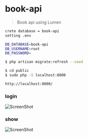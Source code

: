 # book-api
> Book api using Lumen

```sh
crete database = book-api
setting .env

DB_DATABASE=book-api
DB_USERNAME=root
DB_PASSWORD=

```

```sh
$ php artisan migrate:refresh --seed

$ cd public
$ sudo php -S localhost:8000

http://localhost:8000/

```

### login
![ScreenShot](https://raw.githubusercontent.com/qrizan/book/master/screenshot/login.png)


### show 
![ScreenShot](https://raw.githubusercontent.com/qrizan/book/master/screenshot/book-all.png)
